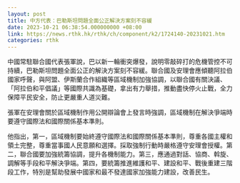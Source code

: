 ```yaml
---
layout: post
title: 中方代表：巴勒斯坦問題全面公正解決方案刻不容緩
date: 2023-10-21 06:38:54.000000000 +08:00
link: https://news.rthk.hk/rthk/ch/component/k2/1724140-20231021.htm
categories: rthk
---
```


中國常駐聯合國代表張軍說，巴以新一輪衝突爆發，說明零敲碎打的危機管控不可持續，巴勒斯坦問題全面公正的解決方案刻不容緩。聯合國及安理會應傾聽阿拉伯國家呼聲，與阿盟、伊斯蘭合作組織等區域機制加強協調，以聯合國有關決議、「阿拉伯和平倡議」等國際共識為基礎，拿出有力舉措，推動盡快停火止戰，全力保障平民安全，防止更嚴重人道災難。

張軍在安理會關於區域機制作用公開辯論會上發言時強調，區域機制在解決爭端時要遵守國際法和國際關係基本準則。

他指出，第一，區域機制要始終遵守國際法和國際關係基本準則，尊重各國主權和領土完整，尊重當事國人民意願和選擇。採取強制行動時嚴格遵守安理會授權。第二，聯合國要加強統籌協調，提升各機制能力。第三，應通過對話、協商、斡旋、調解等手段和平解決爭端。第四，要統籌推進維護和平、建設和平、戰後重建三階段工作，特別是幫助發展中國家和最不發達國家加強能力建設，改善民生。
